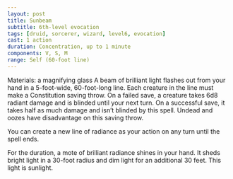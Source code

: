 ```yaml
---
layout: post
title: Sunbeam
subtitle: 6th-level evocation
tags: [druid, sorcerer, wizard, level6, evocation]
cast: 1 action
duration: Concentration, up to 1 minute
components: V, S, M
range: Self (60-foot line)
---
```

Materials: a magnifying glass
A beam of brilliant light flashes out from your hand in a 5-foot-wide, 60-foot-long line. Each creature in the line must make a Constitution saving throw. On a failed save, a creature takes 6d8 radiant damage and is blinded until your next turn. On a successful save, it takes half as much damage and isn’t blinded by this spell. Undead and oozes have disadvantage on this saving throw.

You can create a new line of radiance as your action on any turn until the spell ends.

For the duration, a mote of brilliant radiance shines in your hand. It sheds bright light in a 30-foot radius and dim light for an additional 30 feet. This light is sunlight.
